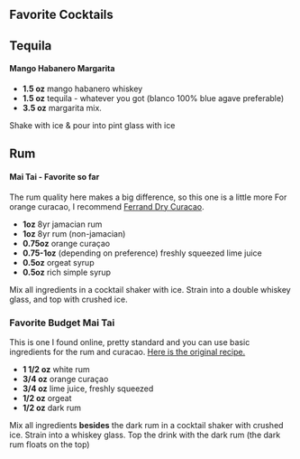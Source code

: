 ## Favorite Cocktails

## Tequila
#### Mango Habanero Margarita
 - **1.5 oz** mango habanero whiskey
 - **1.5 oz** tequila - whatever you got (blanco 100% blue agave preferable)
 - **3.5 oz** margarita mix.
 
 Shake with ice & pour into pint glass with ice
 
 
 ## Rum
 #### Mai Tai - Favorite so far
  The rum quality here makes a big difference, so this one is a little more  For orange curacao, I recommend [Ferrand Dry Curacao](https://maisonferrand.com/en/content/pf-dry-curacao-1/).
 - **1oz** 8yr jamacian rum
 - **1oz** 8yr rum (non-jamacian)
 - **0.75oz** orange curaçao
 - **0.75-1oz** (depending on preference) freshly squeezed lime juice
 - **0.5oz** orgeat syrup
 - **0.5oz** rich simple syrup

Mix all ingredients in a cocktail shaker with ice. Strain into a double whiskey glass, and top with crushed ice.

### Favorite Budget Mai Tai
This is one I found online, pretty standard and you can use basic ingredients for the rum and curacao. [Here is the original recipe.](https://www.liquor.com/recipes/traditional-mai-tai/)
- **1 1/2 oz** white rum
- **3/4 oz** orange curaçao
- **3/4 oz** lime juice, freshly squeezed
- **1/2 oz** orgeat
- **1/2 oz** dark rum

Mix all ingredients **besides** the dark rum in a cocktail shaker with crushed ice. Strain into a whiskey glass. Top the drink with the dark rum (the dark rum floats on the top)

